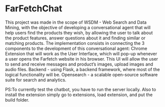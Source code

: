 # FarFetchChat
This project was made in the scope of WSDM - Web Search and Data Mining, with the objective of developing a conversational agent that will help users find the products they wish, by allowing the user to talk about the product features, answer questions about it and finding similar or matching products. The implementation consists in connecting the 3 components to the development of this conversational agent:
Chrome Extension that will work as the User Interface, which will pop-up whenever a user opens the Farfetch website in his browser. This UI will allow the user to send and receive messages and product’s images, upload images and audio files.
Backend - using Flask, a backend framework, where most of the logical functionality will be.
Opensearch - a scalable open-source software suite for search and analytics.

PS:To currently test the chatbot, you have to run the server locally. Also to install the extension simply go to extensions, load extension, and put the build folder.
